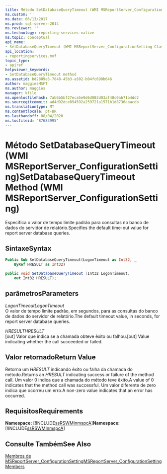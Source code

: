 ```yaml
---
title: Método SetDatabaseQueryTimeout (WMI MSReportServer_ConfigurationSetting) | Microsoft Docs
ms.custom: ''
ms.date: 06/13/2017
ms.prod: sql-server-2014
ms.reviewer: ''
ms.technology: reporting-services-native
ms.topic: conceptual
api_name:
- SetDatabaseQueryTimeout (WMI MSReportServer_ConfigurationSetting Class)
api_location:
- reportingservices.mof
topic_type:
- apiref
helpviewer_keywords:
- SetDatabaseQueryTimeout method
ms.assetid: bd2809e5-7848-45b3-a502-b04fc698b646
author: maggiesMSFT
ms.author: maggies
manager: kfile
ms.openlocfilehash: 7ab6b5bf27eca5e9d6d083d03af48c0ab71b4dd2
ms.sourcegitcommit: ad4d92dce894592a259721a1571b1d8736abacdb
ms.translationtype: MT
ms.contentlocale: pt-BR
ms.lasthandoff: 08/04/2020
ms.locfileid: "87683995"
---
```

# <a name="setdatabasequerytimeout-method-wmi-msreportserver_configurationsetting"></a><span data-ttu-id="4be06-102">Método SetDatabaseQueryTimeout (WMI MSReportServer_ConfigurationSetting)</span><span class="sxs-lookup"><span data-stu-id="4be06-102">SetDatabaseQueryTimeout Method (WMI MSReportServer_ConfigurationSetting)</span></span>
  <span data-ttu-id="4be06-103">Especifica o valor de tempo limite padrão para consultas no banco de dados do servidor de relatório.</span><span class="sxs-lookup"><span data-stu-id="4be06-103">Specifies the default time-out value for report server database queries.</span></span>  
  
## <a name="syntax"></a><span data-ttu-id="4be06-104">Sintaxe</span><span class="sxs-lookup"><span data-stu-id="4be06-104">Syntax</span></span>  
  
```vb  
Public Sub SetDatabaseQueryTimeout(LogonTimeout as Int32, _  
    ByRef HRESULT as Int32)  
```  
  
```csharp  
public void SetDatabaseQueryTimeout (Int32 LogonTimeout,   
    out Int32 HRESULT);  
```  
  
## <a name="parameters"></a><span data-ttu-id="4be06-105">parâmetros</span><span class="sxs-lookup"><span data-stu-id="4be06-105">Parameters</span></span>  
 <span data-ttu-id="4be06-106">*LogonTimeout*</span><span class="sxs-lookup"><span data-stu-id="4be06-106">*LogonTimeout*</span></span>  
 <span data-ttu-id="4be06-107">O valor de tempo limite padrão, em segundos, para as consultas do banco de dados do servidor de relatório.</span><span class="sxs-lookup"><span data-stu-id="4be06-107">The default timeout value, in seconds, for report server database queries.</span></span>  
  
 <span data-ttu-id="4be06-108">*HRESULT*</span><span class="sxs-lookup"><span data-stu-id="4be06-108">*HRESULT*</span></span>  
 <span data-ttu-id="4be06-109">[out] Valor que indica se a chamada obteve êxito ou falhou.</span><span class="sxs-lookup"><span data-stu-id="4be06-109">[out] Value indicating whether the call succeeded or failed.</span></span>  
  
## <a name="return-value"></a><span data-ttu-id="4be06-110">Valor retornado</span><span class="sxs-lookup"><span data-stu-id="4be06-110">Return Value</span></span>  
 <span data-ttu-id="4be06-111">Retorna um *HRESULT* indicando êxito ou falha da chamada do método.</span><span class="sxs-lookup"><span data-stu-id="4be06-111">Returns an *HRESULT* indicating success or failure of the method call.</span></span> <span data-ttu-id="4be06-112">Um valor 0 indica que a chamada do método teve êxito.</span><span class="sxs-lookup"><span data-stu-id="4be06-112">A value of 0 indicates that the method call was successful.</span></span> <span data-ttu-id="4be06-113">Um valor diferente de zero indica que ocorreu um erro.</span><span class="sxs-lookup"><span data-stu-id="4be06-113">A non-zero value indicates that an error has occurred.</span></span>  
  
## <a name="requirements"></a><span data-ttu-id="4be06-114">Requisitos</span><span class="sxs-lookup"><span data-stu-id="4be06-114">Requirements</span></span>  
 <span data-ttu-id="4be06-115">**Namespace:** [!INCLUDE[ssRSWMInmspcA](../../includes/ssrswminmspca-md.md)]</span><span class="sxs-lookup"><span data-stu-id="4be06-115">**Namespace:** [!INCLUDE[ssRSWMInmspcA](../../includes/ssrswminmspca-md.md)]</span></span>  
  
## <a name="see-also"></a><span data-ttu-id="4be06-116">Consulte Também</span><span class="sxs-lookup"><span data-stu-id="4be06-116">See Also</span></span>  
 [<span data-ttu-id="4be06-117">Membros de MSReportServer_ConfigurationSetting</span><span class="sxs-lookup"><span data-stu-id="4be06-117">MSReportServer_ConfigurationSetting Members</span></span>](msreportserver-configurationsetting-members.md)  
  
  

